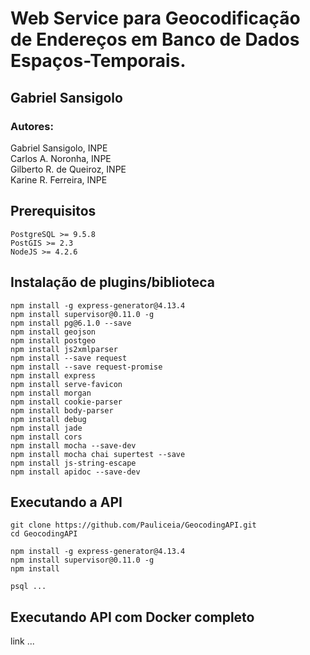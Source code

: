 # Web Service para Geocodificação de Endereços em Banco de Dados Espaços-Temporais.

## Gabriel Sansigolo<br>

### Autores:

Gabriel Sansigolo, INPE <br>
Carlos A. Noronha, INPE<br>
Gilberto R. de Queiroz, INPE<br>
Karine R. Ferreira, INPE<br>

## Prerequisitos

```
PostgreSQL >= 9.5.8
PostGIS >= 2.3
NodeJS >= 4.2.6

```

## Instalação de plugins/biblioteca

```
npm install -g express-generator@4.13.4
npm install supervisor@0.11.0 -g
npm install pg@6.1.0 --save
npm install geojson
npm install postgeo
npm install js2xmlparser
npm install --save request
npm install --save request-promise
npm install express
npm install serve-favicon
npm install morgan
npm install cookie-parser
npm install body-parser
npm install debug
npm install jade
npm install cors
npm install mocha --save-dev
npm install mocha chai supertest --save
npm install js-string-escape
npm install apidoc --save-dev
```

## Executando a API 

```
git clone https://github.com/Pauliceia/GeocodingAPI.git
cd GeocodingAPI

npm install -g express-generator@4.13.4
npm install supervisor@0.11.0 -g
npm install

psql ...
```

## Executando API com Docker completo
link ...



